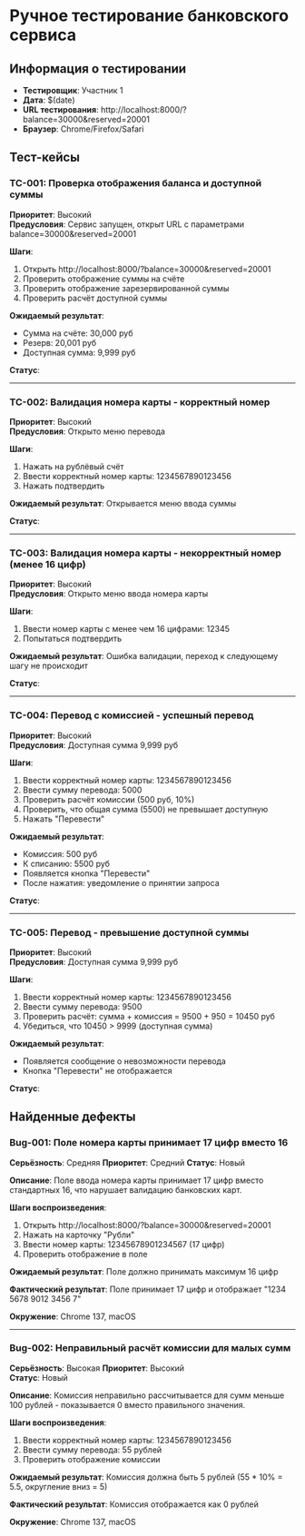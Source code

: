 # Ручное тестирование банковского сервиса

## Информация о тестировании
- **Тестировщик**: Участник 1
- **Дата**: $(date)
- **URL тестирования**: http://localhost:8000/?balance=30000&reserved=20001
- **Браузер**: Chrome/Firefox/Safari

## Тест-кейсы

### TC-001: Проверка отображения баланса и доступной суммы
**Приоритет**: Высокий  
**Предусловия**: Сервис запущен, открыт URL с параметрами balance=30000&reserved=20001

**Шаги**:
1. Открыть http://localhost:8000/?balance=30000&reserved=20001
2. Проверить отображение суммы на счёте
3. Проверить отображение зарезервированной суммы
4. Проверить расчёт доступной суммы

**Ожидаемый результат**: 
- Сумма на счёте: 30,000 руб
- Резерв: 20,001 руб  
- Доступная сумма: 9,999 руб

**Статус**: 

---

### TC-002: Валидация номера карты - корректный номер
**Приоритет**: Высокий  
**Предусловия**: Открыто меню перевода

**Шаги**:
1. Нажать на рублёвый счёт
2. Ввести корректный номер карты: 1234567890123456
3. Нажать подтвердить

**Ожидаемый результат**: Открывается меню ввода суммы

**Статус**: 

---

### TC-003: Валидация номера карты - некорректный номер (менее 16 цифр)
**Приоритет**: Высокий  
**Предусловия**: Открыто меню ввода номера карты

**Шаги**:
1. Ввести номер карты с менее чем 16 цифрами: 12345
2. Попытаться подтвердить

**Ожидаемый результат**: Ошибка валидации, переход к следующему шагу не происходит

**Статус**: 

---

### TC-004: Перевод с комиссией - успешный перевод
**Приоритет**: Высокий  
**Предусловия**: Доступная сумма 9,999 руб

**Шаги**:
1. Ввести корректный номер карты: 1234567890123456
2. Ввести сумму перевода: 5000
3. Проверить расчёт комиссии (500 руб, 10%)
4. Проверить, что общая сумма (5500) не превышает доступную
5. Нажать "Перевести"

**Ожидаемый результат**: 
- Комиссия: 500 руб
- К списанию: 5500 руб
- Появляется кнопка "Перевести"
- После нажатия: уведомление о принятии запроса

**Статус**: 

---

### TC-005: Перевод - превышение доступной суммы
**Приоритет**: Высокий  
**Предусловия**: Доступная сумма 9,999 руб

**Шаги**:
1. Ввести корректный номер карты: 1234567890123456
2. Ввести сумму перевода: 9500
3. Проверить расчёт: сумма + комиссия = 9500 + 950 = 10450 руб
4. Убедиться, что 10450 > 9999 (доступная сумма)

**Ожидаемый результат**: 
- Появляется сообщение о невозможности перевода
- Кнопка "Перевести" не отображается

**Статус**: 

## Найденные дефекты

### Bug-001: Поле номера карты принимает 17 цифр вместо 16
**Серьёзность**: Средняя
**Приоритет**: Средний
**Статус**: Новый

**Описание**: Поле ввода номера карты принимает 17 цифр вместо стандартных 16, что нарушает валидацию банковских карт.

**Шаги воспроизведения**:
1. Открыть http://localhost:8000/?balance=30000&reserved=20001
2. Нажать на карточку "Рубли"
3. Ввести номер карты: 12345678901234567 (17 цифр)
4. Проверить отображение в поле

**Ожидаемый результат**: Поле должно принимать максимум 16 цифр

**Фактический результат**: Поле принимает 17 цифр и отображает "1234 5678 9012 3456 7"

**Окружение**: Chrome 137, macOS

---

### Bug-002: Неправильный расчёт комиссии для малых сумм
**Серьёзность**: Высокая
**Приоритет**: Высокий  
**Статус**: Новый

**Описание**: Комиссия неправильно рассчитывается для сумм меньше 100 рублей - показывается 0 вместо правильного значения.

**Шаги воспроизведения**:
1. Ввести корректный номер карты: 1234567890123456
2. Ввести сумму перевода: 55 рублей
3. Проверить отображение комиссии

**Ожидаемый результат**: Комиссия должна быть 5 рублей (55 * 10% = 5.5, округление вниз = 5)

**Фактический результат**: Комиссия отображается как 0 рублей

**Окружение**: Chrome 137, macOS 